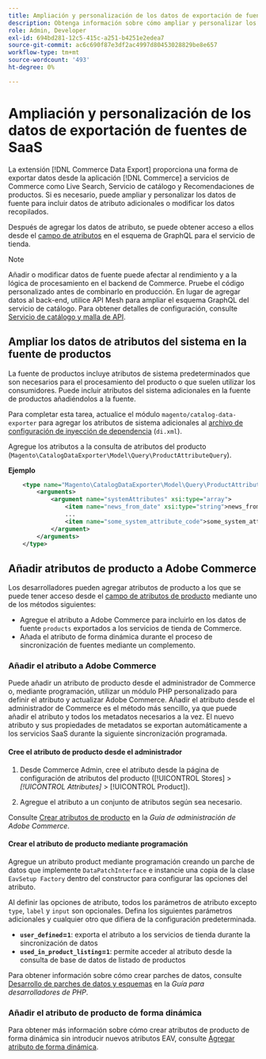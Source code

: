 ```yaml
---
title: Ampliación y personalización de los datos de exportación de fuentes de SaaS
description: Obtenga información sobre cómo ampliar y personalizar los datos de la fuente  [!DNL SaaS Data Export] .
role: Admin, Developer
exl-id: 694bd281-12c5-415c-a251-b4251e2edea7
source-git-commit: ac6c690f87e3df2ac4997d80453028829be8e657
workflow-type: tm+mt
source-wordcount: '493'
ht-degree: 0%

---
```


# Ampliación y personalización de los datos de exportación de fuentes de SaaS

La extensión [!DNL Commerce Data Export] proporciona una forma de exportar datos desde la aplicación [!DNL Commerce] a servicios de Commerce como Live Search, Servicio de catálogo y Recomendaciones de productos. Si es necesario, puede ampliar y personalizar los datos de fuente para incluir datos de atributo adicionales o modificar los datos recopilados.

Después de agregar los datos de atributo, se puede obtener acceso a ellos desde el [campo de atributos](https://developer.adobe.com/commerce/services/graphql/catalog-service/products/#productviewattribute-type) en el esquema de GraphQL para el servicio de tienda.

>[!NOTE]
>
>Añadir o modificar datos de fuente puede afectar al rendimiento y a la lógica de procesamiento en el backend de Commerce. Pruebe el código personalizado antes de combinarlo en producción. En lugar de agregar datos al back-end, utilice API Mesh para ampliar el esquema GraphQL del servicio de catálogo. Para obtener detalles de configuración, consulte [Servicio de catálogo y malla de API](../catalog-service/mesh.md).

## Ampliar los datos de atributos del sistema en la fuente de productos

La fuente de productos incluye atributos de sistema predeterminados que son necesarios para el procesamiento del producto o que suelen utilizar los consumidores. Puede incluir atributos del sistema adicionales en la fuente de productos añadiéndolos a la fuente.

Para completar esta tarea, actualice el módulo `magento/catalog-data-exporter` para agregar los atributos de sistema adicionales al [archivo de configuración de inyección de dependencia](https://developer.adobe.com/commerce/php/development/build/dependency-injection-file/) (`di.xml`).

Agregue los atributos a la consulta de atributos del producto (`Magento\CatalogDataExporter\Model\Query\ProductAttributeQuery`).

**Ejemplo**

```xml
    <type name="Magento\CatalogDataExporter\Model\Query\ProductAttributeQuery">
        <arguments>
            <argument name="systemAttributes" xsi:type="array">
                <item name="news_from_date" xsi:type="string">news_from_date</item>
                ...
                <item name="some_system_attribute_code">some_system_attribute_code</item>
            </argument>
        </arguments>
    </type>
```

## Añadir atributos de producto a Adobe Commerce

Los desarrolladores pueden agregar atributos de producto a los que se puede tener acceso desde el [campo de atributos de producto](https://developer.adobe.com/commerce/services/graphql/catalog-service/products/#output-fields) mediante uno de los métodos siguientes:

- Agregue el atributo a Adobe Commerce para incluirlo en los datos de fuente `products` exportados a los servicios de tienda de Commerce.
- Añada el atributo de forma dinámica durante el proceso de sincronización de fuentes mediante un complemento.

### Añadir el atributo a Adobe Commerce

Puede añadir un atributo de producto desde el administrador de Commerce o, mediante programación, utilizar un módulo PHP personalizado para definir el atributo y actualizar Adobe Commerce. Añadir el atributo desde el administrador de Commerce es el método más sencillo, ya que puede añadir el atributo y todos los metadatos necesarios a la vez. El nuevo atributo y sus propiedades de metadatos se exportan automáticamente a los servicios SaaS durante la siguiente sincronización programada.

#### Cree el atributo de producto desde el administrador

1. Desde Commerce Admin, cree el atributo desde la página de configuración de atributos del producto ([!UICONTROL Stores] > *[!UICONTROL Attributes]* > [!UICONTROL Product]).

1. Agregue el atributo a un conjunto de atributos según sea necesario.

Consulte [Crear atributos de producto](https://experienceleague.adobe.com/en/docs/commerce-admin/catalog/product-attributes/create/attribute-product-create) en la *Guía de administración de Adobe Commerce*.

#### Crear el atributo de producto mediante programación

Agregue un atributo product mediante programación creando un parche de datos que implemente `DataPatchInterface` e instancie una copia de la clase `EavSetup Factory` dentro del constructor para configurar las opciones del atributo.

Al definir las opciones de atributo, todos los parámetros de atributo excepto `type`, `label` y `input` son opcionales. Defina los siguientes parámetros adicionales y cualquier otro que difiera de la configuración predeterminada.

- **`user_defined`=`1`**: exporta el atributo a los servicios de tienda durante la sincronización de datos
- **`used_in_product_listing`=`1`**: permite acceder al atributo desde la consulta de base de datos de listado de productos

Para obtener información sobre cómo crear parches de datos, consulte [Desarrollo de parches de datos y esquemas](https://developer.adobe.com/commerce/php/development/components/declarative-schema/patches/) en la *Guía para desarrolladores de PHP*.

### Añadir el atributo de producto de forma dinámica

Para obtener más información sobre cómo crear atributos de producto de forma dinámica sin introducir nuevos atributos EAV, consulte [Agregar atributo de forma dinámica](add-attribute-dynamically.md).
